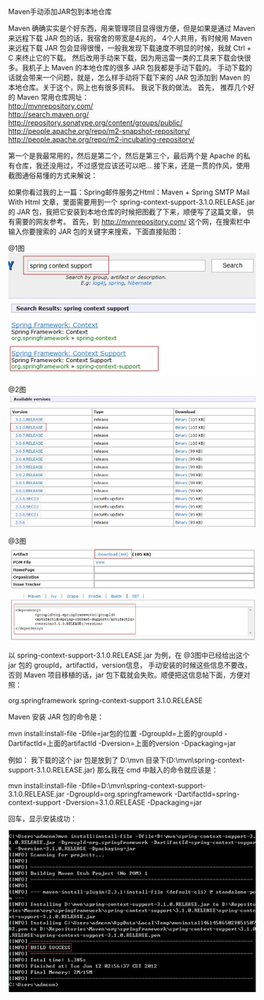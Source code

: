 Maven手动添加JAR包到本地仓库

Maven 确确实实是个好东西，用来管理项目显得很方便，但是如果是通过 Maven 来远程下载 JAR 包的话，我宿舍的带宽是4兆的，
4个人共用，有时候用 Maven 来远程下载 JAR 包会显得很慢，一般我发现下载速度不明显的时候，我就 Ctrl + C 来终止它的下载。
然后改用手动来下载，因为用迅雷一类的工具来下载会快很多。我机子上 Maven 的本地仓库的很多 JAR 包我都是手动下载的。
手动下载的话就会带来一个问题，就是，怎么样手动将下载下来的 JAR 包添加到 Maven 的本地仓库。关于这个，网上也有很多资料。
我说下我的做法。
首先，
推荐几个好的 Maven 常用仓库网址：  
http://mvnrepository.com/  
http://search.maven.org/  
http://repository.sonatype.org/content/groups/public/  
http://people.apache.org/repo/m2-snapshot-repository/  
http://people.apache.org/repo/m2-incubating-repository/  

第一个是我最常用的，然后是第二个，然后是第三个，最后两个是 Apache 的私有仓库，我还没用过，不过感觉应该还可以吧...
接下来，还是一贯的作风，使用截图通俗易懂的方式来解说：

如果你看过我的上一篇：Spring邮件服务之Html：Maven + Spring SMTP Mail With Html 文章，里面需要用到一个
spring-context-support-3.1.0.RELEASE.jar 的 JAR 包，我把它安装到本地仓库的时候把图截了下来，顺便写了这篇文章，
供有需要的网友参考。
首先，到 http://mvnrepository.com/ 这个网，在搜索栏中输入你要搜索的 JAR 包的关键字来搜索，下面直接贴图：

@1图
![](/images/java/maven/Maven手动添加JAR包到本地仓库/1.jpg)

@2图
![](/images/java/maven/Maven手动添加JAR包到本地仓库/2.jpg)

@3图
![](/images/java/maven/Maven手动添加JAR包到本地仓库/3.jpg)

以 spring-context-support-3.1.0.RELEASE.jar 为例，在 @3图中已经给出这个 jar 包的 groupId，artifactId，version信息，
手动安装的时候这些信息不要改，否则 Maven 项目移植的话，jar 包下载就会失败。顺便把这信息帖下面，方便对照：


<dependency>
    <groupId>org.springframework</groupId>
    <artifactId>spring-context-support</artifactId>
    <version>3.1.0.RELEASE</version>
</dependency>

Maven 安装 JAR 包的命令是：


mvn install:install-file -Dfile=jar包的位置 -DgroupId=上面的groupId -DartifactId=上面的artifactId -Dversion=上面的version -Dpackaging=jar

例如：
我下载的这个 jar 包是放到了 D:\mvn 目录下(D:\mvn\spring-context-support-3.1.0.RELEASE.jar)
那么我在 cmd 中敲入的命令就应该是：

mvn install:install-file -Dfile=D:\mvn\spring-context-support-3.1.0.RELEASE.jar -DgroupId=org.springframework -DartifactId=spring-context-support -Dversion=3.1.0.RELEASE -Dpackaging=jar

回车，显示安装成功：

![](/images/java/maven/Maven手动添加JAR包到本地仓库/4.jpg)